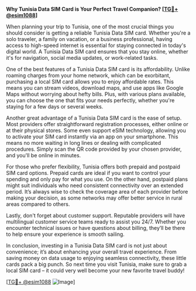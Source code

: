 **Why Tunisia Data SIM Card is Your Perfect Travel Companion? [[TG💪+ @esim1088](https://t.me/s/esim1088)]**

When planning your trip to Tunisia, one of the most crucial things you should consider is getting a reliable Tunisia Data SIM card. Whether you're a solo traveler, a family on vacation, or a business professional, having access to high-speed internet is essential for staying connected in today's digital world. A Tunisia Data SIM card ensures that you stay online, whether it's for navigation, social media updates, or work-related tasks.

One of the best features of a Tunisia Data SIM card is its affordability. Unlike roaming charges from your home network, which can be exorbitant, purchasing a local SIM card allows you to enjoy affordable rates. This means you can stream videos, download maps, and use apps like Google Maps without worrying about hefty bills. Plus, with various plans available, you can choose the one that fits your needs perfectly, whether you're staying for a few days or several weeks.

Another great advantage of a Tunisia Data SIM card is the ease of setup. Most providers offer straightforward registration processes, either online or at their physical stores. Some even support eSIM technology, allowing you to activate your SIM card instantly via an app on your smartphone. This means no more waiting in long lines or dealing with complicated procedures. Simply scan the QR code provided by your chosen provider, and you'll be online in minutes.

For those who prefer flexibility, Tunisia offers both prepaid and postpaid SIM card options. Prepaid cards are ideal if you want to control your spending and only pay for what you use. On the other hand, postpaid plans might suit individuals who need consistent connectivity over an extended period. It’s always wise to check the coverage area of each provider before making your decision, as some networks may offer better service in rural areas compared to others.

Lastly, don't forget about customer support. Reputable providers will have multilingual customer service teams ready to assist you 24/7. Whether you encounter technical issues or have questions about billing, they’ll be there to help ensure your experience is smooth sailing.

In conclusion, investing in a Tunisia Data SIM card is not just about convenience; it’s about enhancing your overall travel experience. From saving money on data usage to enjoying seamless connectivity, these little cards pack a big punch. So next time you visit Tunisia, make sure to grab a local SIM card – it could very well become your new favorite travel buddy!

[[TG💪+ @esim1088](https://t.me/s/esim1088) ![Image](https://i.postimg.cc/Y0z9fWf4/image.png)]